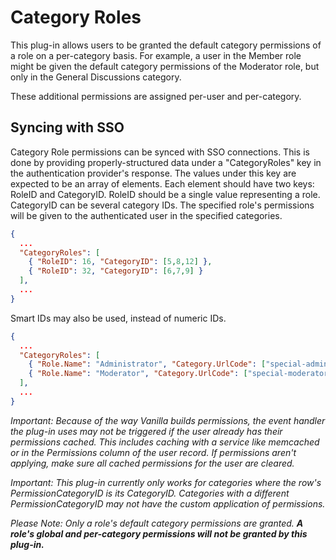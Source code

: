 # Category Roles
This plug-in allows users to be granted the default category permissions of a role on a per-category basis.  For example, a user in the Member role might be given the default category permissions of the Moderator role, but only in the General Discussions category.

These additional permissions are assigned per-user and per-category.

## Syncing with SSO

Category Role permissions can be synced with SSO connections.  This is done by providing properly-structured data under a "CategoryRoles" key in the authentication provider's response.  The values under this key are expected to be an array of elements.  Each element should have two keys: RoleID and CategoryID.  RoleID should be a single value representing a role.  CategoryID can be several category IDs.  The specified role's permissions will be given to the authenticated user in the specified categories.
 
```json
{
  ...
  "CategoryRoles": [
    { "RoleID": 16, "CategoryID": [5,8,12] },
    { "RoleID": 32, "CategoryID": [6,7,9] }
  ],
  ...
}
```

Smart IDs may also be used, instead of numeric IDs.

```json
{
  ...
  "CategoryRoles": [
    { "Role.Name": "Administrator", "Category.UrlCode": ["special-admins"] },
    { "Role.Name": "Moderator", "Category.UrlCode": ["special-moderators"] }
  ],
  ...
}
```

_Important: Because of the way Vanilla builds permissions, the event handler the plug-in uses may not be triggered if the user already has their permissions cached.  This includes caching with a service like memcached or in the Permissions column of the user record.  If permissions aren't applying, make sure all cached permissions for the user are cleared._

_Important: This plug-in currently only works for categories where the row's PermissionCategoryID is its CategoryID.  Categories with a different PermissionCategoryID may not have the custom application of permissions._

_Please Note: Only a role's default category permissions are granted.  __A role's global and per-category permissions will not be granted by this plug-in.___
